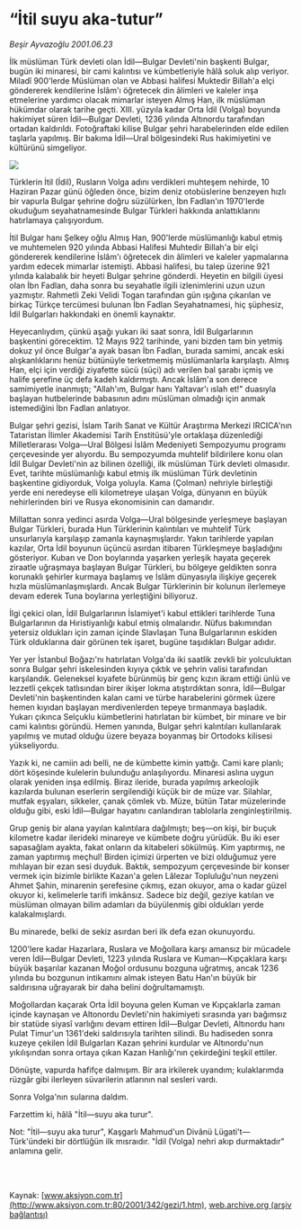 # “İtil suyu aka-tutur”

*Beşir Ayvazoğlu 2001.06.23*

<div>
 <p class="spot">
  İlk müslüman Türk devleti olan İdil—Bulgar Devleti'nin başkenti Bulgar, bugün iki minaresi, bir cami kalıntısı ve kümbetleriyle hâlâ soluk alıp veriyor. Miladî 900'lerde Müslüman olan ve Abbasi halifesi Muktedir Billah'a elçi göndererek kendilerine İslâm'ı öğretecek din âlimleri ve kaleler inşa etmelerine yardımcı olacak mimarlar isteyen Almış Han, ilk müslüman hükümdar olarak tarihe geçti. XIII. yüzyıla kadar Orta İdil (Volga) boyunda hakimiyet süren İdil—Bulgar Devleti, 1236 yılında Altınordu tarafından ortadan kaldırıldı. Fotoğraftaki kilise Bulgar şehri harabelerinden elde edilen taşlarla yapılmış. Bir bakıma İdil—Ural bölgesindeki Rus hakimiyetini ve kültürünü simgeliyor.
 </p>
 <p class="metin">
 </p>
 <img border="0" src="/web/20020220023441im_/http://www.aksiyon.com.tr/2001/342/resimler/itil.jpg"/>
 <p class="metin">
  Türklerin İtil (İdil), Rusların Volga adını verdikleri muhteşem nehirde, 10 Haziran Pazar günü öğleden önce, bizim deniz otobüslerine benzeyen hızlı bir vapurla Bulgar şehrine doğru süzülürken, İbn Fadlan'ın 1970'lerde okuduğum seyahatnamesinde Bulgar Türkleri hakkında anlattıklarını hatırlamaya çalışıyordum.
 </p>
 <p class="metin">
  İtil Bulgar hanı Şelkey oğlu Almış Han, 900'lerde müslümanlığı kabul etmiş ve muhtemelen 920 yılında Abbasi Halifesi Muhtedir Billah'a bir elçi göndererek kendilerine İslâm'ı öğretecek din âlimleri ve kaleler yapmalarına yardım edecek mimarlar istemişti. Abbasi halifesi, bu talep üzerine 921 yılında kalabalık bir heyeti Bulgar şehrine gönderdi. Heyetin en bilgili üyesi olan İbn Fadlan, daha sonra bu seyahatle ilgili izlenimlerini uzun uzun yazmıştır. Rahmetli Zeki Velidi Togan tarafından gün ışığına çıkarılan ve birkaç Türkçe tercümesi bulunan İbn Fadlan Seyahatnamesi, hiç şüphesiz, İdil Bulgarları hakkındaki en önemli kaynaktır.
 </p>
 <p class="metin">
  Heyecanlıydım, çünkü aşağı yukarı iki saat sonra, İdil Bulgarlarının başkentini görecektim. 12 Mayıs 922 tarihinde, yani bizden tam bin yetmiş dokuz yıl önce Bulgar'a ayak basan İbn Fadlan, burada samimi, ancak eski alışkanlıklarını henüz bütünüyle terketmemiş müslümanlarla karşılaştı. Almış Han, elçi için verdiği ziyafette sücü (süçi) adı verilen bal şarabı içmiş ve halife şerefine üç defa kadeh kaldırmıştı. Ancak İslâm'a son derece samimiyetle inanmıştı; "Allah'ım, Bulgar hanı Yaltavar'ı ıslah et!" duasıyla başlayan hutbelerinde babasının adını müslüman olmadığı için anmak istemediğini İbn Fadlan anlatıyor.
 </p>
 <p class="metin">
  Bulgar şehri gezisi, İslam Tarih Sanat ve Kültür Araştırma Merkezi IRCICA'nın Tataristan İlimler Akademisi Tarih Enstitüsü'yle ortaklaşa düzenlediği Milletlerarası Volga—Ural Bölgesi İslâm Medeniyeti Sempozyumu programı çerçevesinde yer alıyordu. Bu sempozyumda muhtelif bildirilere konu olan İdil Bulgar Devleti'nin az bilinen özelliği, ilk müslüman Türk devleti olmasıdır. Evet, tarihte müslümanlığı kabul etmiş ilk müslüman Türk devletinin başkentine gidiyorduk, Volga yoluyla. Kama (Çolman) nehriyle birleştiği yerde eni neredeyse elli kilometreye ulaşan Volga, dünyanın en büyük nehirlerinden biri ve Rusya ekonomisinin can damarıdır.
 </p>
 <p class="metin">
  Millattan sonra yedinci asırda Volga—Ural bölgesinde yerleşmeye başlayan Bulgar Türkleri, burada Hun Türklerinin kalıntıları ve muhtelif Türk unsurlarıyla karşılaşıp zamanla kaynaşmışlardır. Yakın tarihlerde yapılan kazılar, Orta İdil boyunun üçüncü asırdan itibaren Türkleşmeye başladığını gösteriyor. Kuban ve Don boylarında yaşarken yerleşik hayata geçerek ziraatle uğraşmaya başlayan Bulgar Türkleri, bu bölgeye geldikten sonra korunaklı şehirler kurmaya başlamış ve İslâm dünyasıyla ilişkiye geçerek hızla müslümanlaşmışlardı. Ancak Bulgar Türklerinin bir kolunun ilerlemeye devam ederek Tuna boylarına yerleştiğini biliyoruz.
 </p>
 <p class="metin">
  İlgi çekici olan, İdil Bulgarlarının İslamiyet'i kabul ettikleri tarihlerde Tuna Bulgarlarının da Hıristiyanlığı kabul etmiş olmalarıdır. Nüfus bakımından yetersiz oldukları için zaman içinde Slavlaşan Tuna Bulgarlarının eskiden Türk olduklarına dair görünen tek işaret, bugüne taşıdıkları Bulgar adıdır.
 </p>
 <p class="metin">
  Yer yer İstanbul Boğazı'nı hatırlatan Volga'da iki saatlik zevkli bir yolculuktan sonra Bulgar şehri iskelesinden kıyıya çıktık ve şehrin valisi tarafından karşılandık. Geleneksel kıyafete bürünmüş bir genç kızın ikram ettiği ünlü ve lezzetli çekçek tatlısından birer ikişer lokma atıştırdıktan sonra, İdil—Bulgar Devleti'nin başkentinden kalan cami ve türbe harabelerini görmek üzere hemen kıyıdan başlayan merdivenlerden tepeye tırmanmaya başladık. Yukarı çıkınca Selçuklu kümbetlerini hatırlatan bir kümbet, bir minare ve bir cami kalıntısı göründü. Hemen yanında, Bulgar şehri kalıntıları kullanılarak yapılmış ve mutad olduğu üzere beyaza boyanmaş bir Ortodoks kilisesi yükseliyordu.
 </p>
 <p class="metin">
  Yazık ki, ne camiin adı belli, ne de kümbette kimin yattığı. Cami kare planlı; dört köşesinde kulelerin bulunduğu anlaşılıyordu. Minaresi aslına uygun olarak yeniden inşa edilmiş. Biraz ileride, burada yapılmış arkeolojik kazılarda bulunan eserlerin sergilendiği küçük bir de müze var. Silahlar, mutfak eşyaları, sikkeler, çanak çömlek vb. Müze, bütün Tatar müzelerinde olduğu gibi, eski İdil—Bulgar hayatını canlandıran tablolarla zenginleştirilmiş.
 </p>
 <p class="metin">
  Grup geniş bir alana yayılan kalıntılara dağılmıştı; beş—on kişi, bir buçuk kilometre kadar ilerideki minareye ve kümbete doğru yürüdük. Bu iki eser sapasağlam ayakta, fakat onların da kitabeleri sökülmüş. Kim yaptırmış, ne zaman yaptırmış meçhul! Birden içimizi ürperten ve bizi olduğumuz yere mıhlayan bir ezan sesi duyduk. Baktık, sempozyum çerçevesinde bir konser vermek için bizimle birlikte Kazan'a gelen Lâlezar Topluluğu'nun neyzeni Ahmet Şahin, minarenin şerefesine çıkmış, ezan okuyor, ama o kadar güzel okuyor ki, kelimelerle tarifi imkânsız. Sadece biz değil, geziye katılan ve müslüman olmayan bilim adamları da büyülenmiş gibi oldukları yerde kalakalmışlardı.
 </p>
 <p class="metin">
  Bu minarede, belki de sekiz asırdan beri ilk defa ezan okunuyordu.
 </p>
 <p class="metin">
  1200'lere kadar Hazarlara, Ruslara ve Moğollara karşı amansız bir mücadele veren İdil—Bulgar Devleti, 1223 yılında Ruslara ve Kuman—Kıpçaklara karşı büyük başarılar kazanan Moğol ordusunu bozguna uğratmış, ancak 1236 yılında bu bozgunun intikamını almak isteyen Batu Han'ın büyük bir saldırısına uğrayarak bir daha belini doğrultamamıştı.
 </p>
 <p class="metin">
  Moğollardan kaçarak Orta İdil boyuna gelen Kuman ve Kıpçaklarla zaman içinde kaynaşan ve Altonordu Devleti'nin hakimiyeti sırasında yarı bağımsız bir statüde siyasî varlığını devam ettiren İdil—Bulgar Devleti, Altınordu hanı Pulat Timur'un 1361'deki saldırısıyla tarihten silindi. Bu hadiseden sonra kuzeye çekilen İdil Bulgarları Kazan şehrini kurdular ve Altınordu'nun yıkılışından sonra ortaya çıkan Kazan Hanlığı'nın çekirdeğini teşkil ettiler.
 </p>
 <p class="metin">
  Dönüşte, vapurda hafifçe dalmışım. Bir ara irkilerek uyandım; kulaklarımda rüzgâr gibi ilerleyen süvarilerin atlarının nal sesleri vardı.
 </p>
 <p class="metin">
  Sonra Volga'nın sularına daldım.
 </p>
 <p class="metin">
  Farzettim ki, hâlâ "İtil—suyu aka turur".
 </p>
 <p class="metin">
  Not: "İtil—suyu aka turur", Kaşgarlı Mahmud'un Divânü Lügati't—Türk'ündeki bir dörtlüğün ilk mısraıdır. "İdil (Volga) nehri akıp durmaktadır" anlamına gelir.
 </p>
 <p class="metin">
 </p>
 <br/>
 <br/>
</div>

Kaynak: [www.aksiyon.com.tr](http://www.aksiyon.com.tr:80/2001/342/gezi/1.htm), [web.archive.org (arşiv bağlantısı)](http://web.archive.org/web/20020220023441/http://www.aksiyon.com.tr:80/2001/342/gezi/1.htm)

